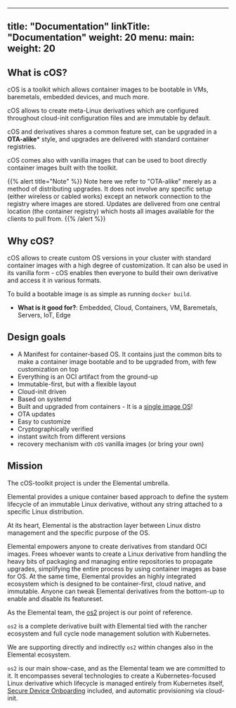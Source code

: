 
---
title: "Documentation"
linkTitle: "Documentation"
weight: 20
menu:
  main:
    weight: 20
---

## What is cOS?

cOS is a toolkit which allows container images to be bootable in VMs, baremetals, embedded devices, and much more.

cOS allows to create meta-Linux derivatives which are configured throughout cloud-init configuration files and are immutable by default.

cOS and derivatives shares a common feature set, can be upgraded in a **OTA-alike*** style, and upgrades are delivered with standard container registries. 

cOS comes also with vanilla images that can be used to boot directly container images built with the toolkit.

{{% alert title="Note" %}}
Note here we refer to "OTA-alike" merely as a method of distributing upgrades. It does not involve any specific setup (either wireless or cabled works) except an network connection to the registry where images are stored. Updates are delivered from one central location (the container registry) which hosts all images available for the clients to pull from.
{{% /alert %}}

## Why cOS? 

cOS allows to create custom OS versions in your cluster with standard container images with a high degree of customization. It can also be used in its vanilla form - cOS enables then everyone to build their own derivative and access it in various formats. 

To build a bootable image is as simple as running `docker build`.

* **What is it good for?**: Embedded, Cloud, Containers, VM, Baremetals, Servers, IoT, Edge

## Design goals

- A Manifest for container-based OS. It contains just the common bits to make a container image bootable and to be upgraded from, with few customization on top
- Everything is an OCI artifact from the ground-up
- Immutable-first, but with a flexible layout
- Cloud-init driven
- Based on systemd
- Built and upgraded from containers - It is a [single image OS](https://quay.io/repository/costoolkit/releases-green)!
- OTA updates
- Easy to customize
- Cryptographically verified
- instant switch from different versions
- recovery mechanism with `cOS` vanilla images (or bring your own)

## Mission

The cOS-toolkit project is under the Elemental umbrella.

Elemental provides a unique container based approach to define the system lifecycle of an immutable Linux derivative, without any string attached to a specific Linux distribution.

At its heart, Elemental is the abstraction layer between Linux distro management and the specific purpose of the OS.

Elemental empowers anyone to create derivatives from standard OCI images. Frees whoever wants to create a Linux derivative from handling the heavy bits of packaging and managing entire repositories to propagate upgrades, simplifying the entire process by using container images as base for OS.
At the same time, Elemental provides an highly integrated ecosystem which is designed to be container-first, cloud native, and immutable.
Anyone can tweak Elemental derivatives from the bottom-up to enable and disable its featureset.

As the Elemental team, the [os2](https://github.com/rancher-sandbox/os2) project is our point of reference.

`os2` is a complete derivative built with Elemental tied with the rancher ecosystem and full cycle node management solution with Kubernetes. 

We are supporting directly and indirectly `os2` within changes also in the Elemental ecosystem.

`os2` is our main show-case, and as the Elemental team we are committed to it. It encompasses several technologies to create a Kubernetes-focused Linux derivative which lifecycle is managed entirely from Kubernetes itself, [Secure Device Onboarding](https://www.intel.it/content/www/it/it/internet-of-things/secure-device-onboard.html) included, and automatic provisioning via cloud-init.
